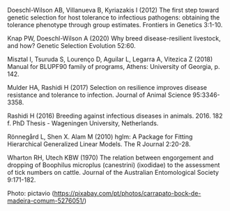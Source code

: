 Doeschl-Wilson AB, Villanueva B, Kyriazakis I (2012) The first step toward genetic selection for host tolerance to infectious pathogens: obtaining the tolerance phenotype through group estimates. Frontiers in Genetics 3:1-10.

Knap PW, Doeschl-Wilson A (2020) Why breed disease-resilient livestock, and how? Genetic Selection Evolution 52:60.

Misztal I, Tsuruda S, Lourenço D, Aguilar L, Legarra A, Vitezica Z (2018) Manual for BLUPF90 family of programs, Athens: University of Georgia, p. 142.

Mulder HA, Rashidi H (2017) Selection on resilience improves disease resistance and tolerance to infection. Journal of Animal Science 95:3346-3358.

Rashidi H (2016) Breeding against infectious diseases in animals. 2016. 182 f. PhD Thesis - Wageningen University, Netherlands.

Rönnegård L, Shen X. Alam M (2010) hglm: A Package for Fitting Hierarchical Generalized Linear Models. The R Journal 2:20-28.

Wharton RH, Utech KBW (1970) The relation between engorgement and dropping of Boophilus microplus (canestrini) (ixodidae) to the assessment of tick numbers on cattle. Journal of the Australian Entomological Society 9:171-182.

Photo: pictavio (https://pixabay.com/pt/photos/carrapato-bock-de-madeira-comum-5276051/)
